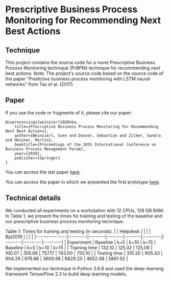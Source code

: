 # Prescriptive Business Process Monitoring for Recommending Next Best Actions

## Technique
This project contains the source code for a novel Prescriptive Business Process Monitoring technique (PrBPM) technique for recommending next best actions.
Note: The project's source code based on the source code of the paper "Predictive business process monitoring with LSTM neural networks" from Tax et al. (2017). 

## Paper
If you use the code or fragments of it, please cite our paper:

```
@inprocessings{weinzierl2020nba,
    title={Precriptive Business Process Monitoring for Recommending Next Best Actions},
    author={Weinzierl, Sven and Dunzer, Sebastian and Zilker, Sandra and Matzner, Martin},
    booktitle={Proceedings of the 18th International Conference on Business Process Management Forum},
    year={2020},
    publisher={Springer}
}
```

You can access the last paper [here](https://www.researchgate.net/publication/342391344_Prescriptive_Business_Process_Monitoring_for_Recommending_Next_Best_Actions).

You can access the paper in which we presented the first prototype [here](https://library.gito.de/open-access-pdf/C12_Prescriptive_process_monitoring_-_a_technique_for_determining_next_best_actions_resub.pdf). 

## Technical details

We conducted all experiments on a workstation with 12 CPUs, 128 GB RAM.
In Table 1, we present the times for training and testing of the baseline and our prescriptive business process monitoring technique.

Table 1: Times for training and testing (in seconds).
|               | Helpdesk |        |        |        |  Bpi2019 |         |         |         |
|---------------|:--------:|--------|--------|--------|:--------:|---------|---------|---------|
| Experiment    | Baseline | k=5    | k=10   | k=15   | Baseline | k=5     | k=10    | k=15    |
| Training time | 132.10   | 125.02 | 125.06 | 100.07 | 355.66   | 757.17  | 743.00  | 750.10  |
| Testing time  | 310.20   | 905.43 | 904.26 | 976.88 | 3609.98  | 6829.20 | 4652.48 | 5861.92 |

We implemented our technique in Python 3.6.8 and used the deep-learning framework TensorFlow 2.3 to build deep learning models. 
